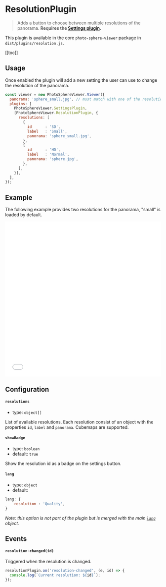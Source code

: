 # ResolutionPlugin

<ApiButton page="PSV.plugins.ResolutionPlugin.html"/>

> Adds a button to choose between multiple resolutions of the panorama. **Requires the [Settings plugin](./plugin-settings.md).**

This plugin is available in the core `photo-sphere-viewer` package in `dist/plugins/resolution.js`.

[[toc]]


## Usage

Once enabled the plugin will add a new setting the user can use to change the resolution of the panorama.

```js
const viewer = new PhotoSphereViewer.Viewer({
  panorama: 'sphere_small.jpg', // must match with one of the resolutions
  plugins: [
    PhotoSphereViewer.SettingsPlugin,
    [PhotoSphereViewer.ResolutionPlugin, {
      resolutions: [
        {
          id      : 'SD',
          label   : 'Small',
          panorama: 'sphere_small.jpg',
        },
        {
          id      : 'HD',
          label   : 'Normal',
          panorama: 'sphere.jpg',
        },
      ],
    }],
  ],
});
```


## Example

The following example provides two resolutions for the panorama, "small" is loaded by default.

<iframe style="width: 100%; height: 500px;" src="//jsfiddle.net/mistic100/1cmn20zb/embedded/result,js/dark" allowfullscreen="allowfullscreen" frameborder="0"></iframe>


## Configuration

#### `resolutions`
- type: `object[]`

List of available resolutions. Each resolution consist of an object with the properties `id`, `label` and `panorama`.
Cubemaps are supported.

#### `showBadge`
- type: `boolean`
- default: `true`

Show the resolution id as a badge on the settings button.

#### `lang`
- type: `object`
- default:
```js
lang: {
    resolution : 'Quality',
}
```

_Note: this option is not part of the plugin but is merged with the main [`lang`](../guide/config.md#lang) object._


## Events

#### `resolution-changed(id)`

Triggered when the resolution is changed.

```js
resolutionPlugin.on('resolution-changed', (e, id) => {
  console.log(`Current resolution: ${id}`);
});
```

